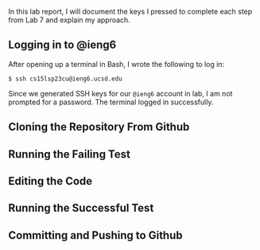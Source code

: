 In this lab report, I will document the keys I pressed to complete each step from Lab 7 and explain my approach.

## Logging in to @ieng6
After opening up a terminal in Bash, I wrote the following to log in:
```
$ ssh cs15lsp23cu@ieng6.ucsd.edu
```
Since we generated SSH keys for our `@ieng6` account in lab, I am not prompted for a password. The terminal logged in successfully.

## Cloning the Repository From Github

## Running the Failing Test

## Editing the Code

## Running the Successful Test

## Committing and Pushing to Github
